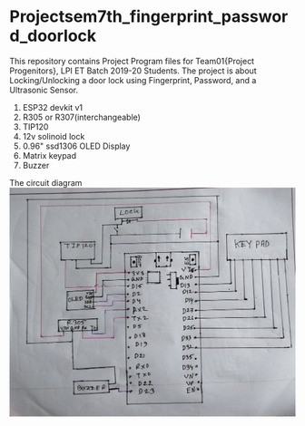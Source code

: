 # Projectsem7th_fingerprint_password_doorlock
This repository contains Project Program files for Team01{Project Progenitors}, LPI ET Batch 2019-20 Students. The project is about Locking/Unlocking a door lock using Fingerprint, Password, and a Ultrasonic Sensor.
1. ESP32 devkit v1
2. R305 or R307(interchangeable)
3. TIP120
4. 12v solinoid lock
5. 0.96" ssd1306 OLED Display
6. Matrix keypad
7. Buzzer

The circuit diagram
![alt text](https://github.com/GMHR/Projectsem7th_fingerprint_password_doorlock/blob/main/edited.jpg?raw=true)
